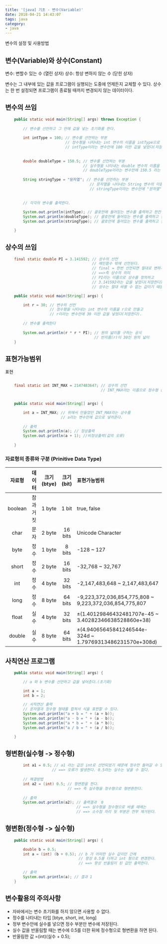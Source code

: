 ```yaml
---
title: '[java] 기초 - 변수(Variable)'
date: 2018-04-21 14:43:07
tags: java
category:
- java
---
```


변수의 설정 및 사용방법

## 변수(Variable)와 상수(Constant)

변수: 변할수 있는 수 (열린 상자)
상수: 항상 변하지 않는 수 (닫힌 상자)

변수는 그 내부에 있는 값을 프로그램이 실행되는 도중에 언제든지 교체할 수 있다.
상수는 한 번 설정되면 프로그램이 종료될 때까지 변경되지 않는 데이터이다.


## 변수의 쓰임

```java
    public static void main(String[] args) throws Exception {
    
        // 변수를 선언하고 그 안에 값을 넣는 초기화를 한다.
        
        int intType = 100; // 변수를 선언하는 부분
                           // 정수형을 나타내는 int 변수의 이름을 intType으로 만들고
                           // intType이라는 변수안에 100 이란 값을 넣었다(저장한다).
        
        
        double doubleType = 150.5; // 변수를 선언하는 부분
                                   // 실수형을 나타내는 double 변수의 이름을 doubleType으로 만들고
                                   // doubleType이라는 변수안에 150.5 라는 값을 넣었다(저장한다). 
        
        String stringType = "문자열"; // 변수를 선언하는 부분
                                      // 문자열을 나타내는 String 변수의 이름을 stringType으로 만들고
                                      // stringType이라는 변수안에 "문자열" 이라는 값을 넣었다(저장한다).
        
        
        // 각각의 변수를 출력한다.
        
        System.out.println(intType); // 괄호안에 들어있는 변수를 출력하고 한칸 줄바꿈을 한다.
        System.out.println(doubleType); // 괄호안에 들어있는 변수를 출력하고 한칸 줄바꿈을 한다.
        System.out.println(stringType); // 괄호안에 들어있는 변수를 출력하고 한칸 줄바꿈을 한다.

    }
```

## 상수의 쓰임

```java
    final static double PI = 3.141592; // 상수의 선언
                                       // 메인함수 밖에 선언된다.
                                       // final = 한번 선언되면 절대로 변하지 않는다. 바뀔 수 없다는 의미
                                       // ==>즉 상수의 의미
                                       // PI라는 이름으로 상수를 정의하고
                                       // 3.141592라는 값을 넣었다(저장한다).
                                       // 상수는 절대 바뀔 수 없는 값이기 때문에 final이라는 문법을 사용한다.

    public static void main(String[] args) {

        int r = 30; // 변수의 선언
                    // 정수형을 나타내는 int 변수의 이름을 r으로 만들고
                    // r이라는 변수안에 30 이란 값을 넣었다(저장한다).
        
        // 변수를 출력한다
        
        System.out.println(r * r * PI); // 원의 넓이를 구하는 공식
                                        // 반지름(r)이 30인 원의 넓이
    }
```

## 표현가능범위

표현

```java

    final static int INT_MAX = 2147483647; // 상수의 선언
                                           // INT_MAX라는 이름으로 정수형 상수를 정의하고


    public static void main(String[] args) {

        int a = INT_MAX; // 위에서 만들었던 INT_MAX라는 상수를 
                         // a라는 변수안에 값으로 넣어준다.
        
        // 출력
        System.out.println(a); // 정상출력
        System.out.println(a + 1); //비정상출력(값의 오류)
        
    }
```

### 자료형의 종류와 구분 (Prinitive Data Type)

| 자료형 | 데이터 | 크기 (btye)| 크기 (bit)| 표현가능범위 |
|:--------:|:--------:|:--------:|:--------:|:---------|
| boolean | 참과 거짓 | 1 byte | 1 bit| true, false |
| char | 문자 | 2 byte| 16 bits| Unicode  Character|
| byte | 정수 | 1 byte  | 8 bits | -128 ~ 127 |
| short | 정수 | 2 byte| 16 bits | -32,768 ~ 32,767 |
| int | 정수 | 4 byte | 32 bits | -2,147,483,648 ~ 2,147,483,647 |
| long | 정수 | 8 byte | 64 bits |  -9,223,372,036,854,775,808 ~ 9,223,372,036,854,775,807 |
| float | 실수 | 4 byte | 32 bits |  ±(1.40129846432481707e-45 ~ 3.40282346638528860e+38) |
| double | 실수 | 8 byte | 64 bits |  ±(4.94065645841246544e-324d ~ 1.79769313486231570e+308d) |


## 사칙연산 프로그램

```java
    public static void main(String[] args) {

        // a 와 b 변수를 선언하고 값을 넣어준다.(초기화)

        int a = 1;
        int b = 2;

        // 사칙연산 출력
        // 문자열과 정수형 형태를 합쳐서 식을 표현할 수 있다.
        System.out.println("a + b = " + (a + b)); 
        System.out.println("a - b = " + (a - b)); 
        System.out.println("a * b = " + (a * b)); 
        System.out.println("a / b = " + (a / b)); 

    }
```



## 형변환(실수형 -> 정수형)

```java
        int a1 = 0.5; // a1 라는 값은 int로 선언되었기 때문에 정수만 들어갈 수 있다.
                     // ==> 오류가 발생한다. 0.5라는 실수는 넣을 수 없다.
        
        // 해결방법
        int a2 = (int) 0.5; // 형변환을 한다.
                            // ==> 즉 실수형을 정수형으로 형변환한다.
        
        // 출력
        System.out.println(a2); // 출력결과  0
                                // ==> 실수형을 정수형으로 바꿀 때에는
                                // ==> 소수점 자리 뒷 부분은 전부 제거된다.
```




## 형변환(정수형 -> 실수형)


```java
    public static void main(String[] args) {

        double b = 0.5;
        int a = (int) (b + 0.5); // b 가 어떠한 실수 값이던 간에
                                 // 항상 0.5를 더하고 int 형으로 변경한다.
                                 // ==> 항상 반올림이 된 값만 출력한다.

        // 출력
        System.out.println(a); // 결과 1
    }
```

## 변수활용의 주의사항

- 자바에서는 변수 초기화를 하지 않으면 사용할 수 없다.
- 정수를 나타내는 타입 [btye, short, int, long]
- 정부 변수안에 실수를 넣으면 정수 부분만 변수에 저장된다.
- 실수 값을 반올림할 때는 변수에 0.5를 더한 뒤에 정수형으로 형변환을 하면 된다.
- 반올림한 값 =(int)(실수 + 0.5);

